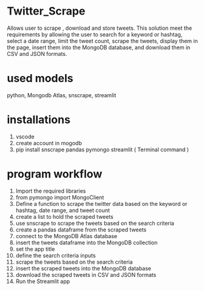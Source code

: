 # Twitter_Scrape
Allows user to scrape , download and store tweets.
This solution meet the requirements by allowing the user to search for a keyword or hashtag, select a date range, limit the tweet count, scrape the tweets, display them in the page, insert them into the MongoDB database, and download them in CSV and JSON formats.

# used models
python, Mongodb Atlas, snscrape, streamlit

# installations
1. vscode
2. create account in mogodb
3. pip install snscrape pandas pymongo streamlit ( Terminal command )


# program workflow
1. Import the required libraries
2. from pymongo import MongoClient
3. Define a function to scrape the twitter data based on the keyword or hashtag, date range, and tweet count
4. create a list to hold the scraped tweets
5. use snscrape to scrape the tweets based on the search criteria
6. create a pandas dataframe from the scraped tweets
7. connect to the MongoDB Atlas database
8. insert the tweets dataframe into the MongoDB collection
9. set the app title
10. define the search criteria inputs
11. scrape the tweets based on the search criteria
12. insert the scraped tweets into the MongoDB database
13. download the scraped tweets in CSV and JSON formats
14. Run the Streamlit app
 
